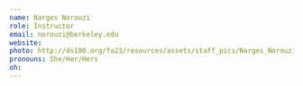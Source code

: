 ```yaml
---
name: Narges Norouzi
role: Instructor
email: norouzi@berkeley.edu
website: 
photo: http://ds100.org/fa23/resources/assets/staff_pics/Narges_Norouzi.jpg
pronouns: She/Her/Hers
oh:
---
```


